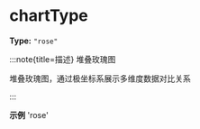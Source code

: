 # chartType

**Type:** `"rose"`

:::note{title=描述}
堆叠玫瑰图



堆叠玫瑰图，通过极坐标系展示多维度数据对比关系

:::

**示例**
'rose'



